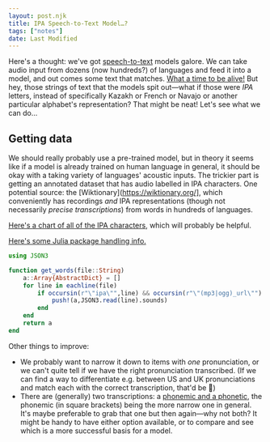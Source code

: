 ```yaml
---
layout: post.njk
title: IPA Speech-to-Text Model…?
tags: ["notes"]
date: Last Modified
---
```

Here's a thought: we've got [speech-to-text](https://huggingface.co) models galore. We can take audio input from dozens (now hundreds?) of languages and feed it into a model, and out comes some text that matches. [What a time to be alive!](https://twitter.com/twominutepapers) But hey, those strings of text that the models spit out—what if those were *IPA* letters, instead of specifically Kazakh or French or Navajo or another particular alphabet's representation? That might be neat! Let's see what we can do...

## Getting data
We should really probably use a pre-trained model, but in theory it seems like if a model is already trained on human language in general, it should be okay with a taking variety of languages' acoustic inputs. The trickier part is getting an annotated dataset that has audio labelled in IPA characters. One potential source: the [Wiktionary](https://wiktionary.org/], which conveniently has recordings *and* IPA representations (though not necessarily *precise transcriptions*) from words in hundreds of languages. 

[Here's a chart of all of the IPA characters](https://www.internationalphoneticassociation.org/IPAcharts/IPA_chart_orig/pdfs/IPA_Kiel_2020_symbollist.pdf), which will probably be helpful.

[Here's some Julia package handling info.](https://blog.devgenius.io/the-most-underrated-feature-of-the-julia-programming-language-the-package-manager-652065f45a3a)

```julia
using JSON3

function get_words(file::String)
    a::Array{AbstractDict} = []
    for line in eachline(file)
        if occursin(r"\"ipa\"",line) && occursin(r"\"(mp3|ogg)_url\"")
            push!(a,JSON3.read(line).sounds)
        end
    end
    return a
end
```

Other things to improve:
* We probably want to narrow it down to items with *one* pronunciation, or we can't quite tell if we have the right pronunciation transcribed. (If we can find a way to differentiate e.g. between US and UK pronunciations and match each with the correct transcription, that'd be 💯)
* There are (generally) two transcriptions: a [phonemic and a phonetic](https://linguistics.stackexchange.com/questions/301/when-should-one-use-slashes-or-square-brackets-when-transcribing-in-ipa), the phonemic (in square brackets) being the more narrow one in general. It's maybe preferable to grab that one but then again—why not both? It might be handy to have either option available, or to compare and see which is a more successful basis for a model.